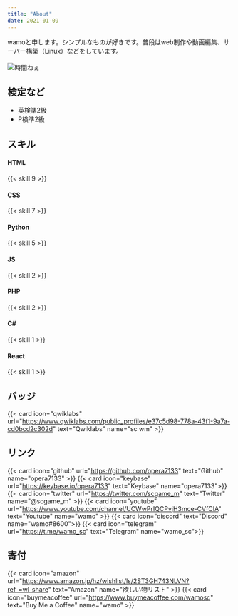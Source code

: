 ```yaml
---
title: "About" 
date: 2021-01-09 
---
```


wamoと申します。シンプルなものが好きです。普段はweb制作や動画編集、サーバー構築（Linux）などをしています。  
&nbsp;  
![時間ねぇ](https://user-images.githubusercontent.com/39876629/87847438-4eb0e980-c913-11ea-9916-180535186a13.png)

## 検定など
* 英検準2級
* P検準2級

## スキル

#### HTML
{{< skill 9 >}}
#### CSS
{{< skill 7 >}}
#### Python
{{< skill 5 >}}
#### JS
{{< skill 2 >}}
#### PHP
{{< skill 2 >}}
#### C#
{{< skill 1 >}}
#### React
{{< skill 1 >}}

## バッジ
{{< card icon="qwiklabs" url="https://www.qwiklabs.com/public_profiles/e37c5d98-778a-43f1-9a7a-cd0bcd2c302d" text="Qwiklabs" name="sc wm" >}}

## リンク

{{< card icon="github" url="https://github.com/opera7133" text="Github" name="opera7133" >}}
{{< card icon="keybase" url="https://keybase.io/opera7133" text="Keybase" name="opera7133">}}
{{< card icon="twitter" url="https://twitter.com/scgame_m" text="Twitter" name="@scgame_m" >}}
{{< card icon="youtube" url="https://www.youtube.com/channel/UCWwPrIQCPvjH3mce-CVfCIA" text="Youtube" name="wamo" >}}
{{< card icon="discord" text="Discord" name="wamo#8600">}}
{{< card icon="telegram" url="https://t.me/wamo_sc" text="Telegram" name="wamo_sc">}}

## 寄付

{{< card icon="amazon" url="https://www.amazon.jp/hz/wishlist/ls/2ST3GH743NLVN?ref_=wl_share" text="Amazon" name="欲しい物リスト" >}}
{{< card icon="buymeacoffee" url="https://www.buymeacoffee.com/wamosc" text="Buy Me a Coffee" name="wamo" >}}
